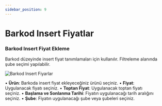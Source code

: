 ```yaml
---
sidebar_position: 9
---
```


# Barkod Insert Fiyatlar

### Barkod Insert Fiyat Ekleme

Barkod düzeyinde insert fiyat tanımlamaları için kullanılır. Filtreleme alanında şube seçimi yapılabilir.

![Barkod Insert Fiyarlar](/img/moduller/barkod-insert-fiyatlar-1.png)

•	**Ürün**: Barkoda insert fiyat ekleyeceğiniz ürünü seçiniz.
•	**Fiyat**: Uygulanacak fiyatı seçiniz.
•	**Toptan Fiyat**: Uygulanacak toptan fiyatı seçiniz.
•	**Başlama ve Sonlanma Tarihi**: Fiyatın uygulanacağı tarih aralığını seçiniz.
•	**Şube**: Fiyatın uygulanacağı şube veya şubeleri seçiniz.

